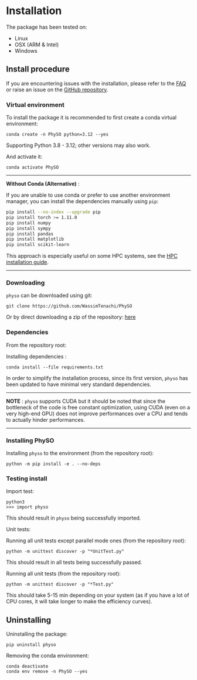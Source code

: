 # Installation

The package has been tested on:
- Linux
- OSX (ARM & Intel)
- Windows

## Install procedure

If you are encountering issues with the installation, please refer to the [FAQ](https://physo.readthedocs.io/en/latest/r_faq.html) or raise an issue on the [GitHub repository](https://github.com/WassimTenachi/PhySO/issues).

### Virtual environment

To install the package it is recommended to first create a conda virtual environment:
```
conda create -n PhySO python=3.12 --yes
```
Supporting Python 3.8 - 3.12; other versions may also work.

And activate it:
```
conda activate PhySO
```

---

**Without Conda (Alternative)** : 

If you are unable to use conda or prefer to use another environment manager, you can install the dependencies manually using `pip`:  
``` bash
pip install --no-index --upgrade pip
pip install torch >= 1.11.0
pip install numpy
pip install sympy
pip install pandas
pip install matplotlib
pip install scikit-learn
```
This approach is especially useful on some HPC systems, see the [HPC installation guide](https://physo.readthedocs.io/en/latest/r_installation.html#hpc-compute-canada-users).

---


### Downloading

`physo` can be downloaded using git:
```
git clone https://github.com/WassimTenachi/PhySO
```

Or by direct downloading a zip of the repository: [here](https://github.com/WassimTenachi/PhySO/zipball/master)

### Dependencies
From the repository root:

Installing dependencies :
```
conda install --file requirements.txt
```

In order to simplify the installation process, since its first version, `physo` has been updated to have minimal very standard dependencies.

---

**NOTE** : `physo` supports CUDA but it should be noted that since the bottleneck of the code is free constant optimization, using CUDA (even on a very high-end GPU) does not improve performances over a CPU and tends to actually hinder performances.

---

### Installing PhySO

Installing `physo` to the environment (from the repository root):
```
python -m pip install -e . --no-deps
```

### Testing install

Import test:
```
python3
>>> import physo
```
This should result in `physo` being successfully imported.

Unit tests:

Running all unit tests except parallel mode ones (from the repository root):
```
python -m unittest discover -p "*UnitTest.py"
```
This should result in all tests being successfully passed.

Running all unit tests (from the repository root):
```
python -m unittest discover -p "*Test.py"
```
This  should take 5-15 min depending on your system (as if you have a lot of CPU cores, it will take longer to make the efficiency curves).

## Uninstalling
Uninstalling the package:
```
pip uninstall physo
```
Removing the conda environment:
```
conda deactivate
conda env remove -n PhySO --yes
```
